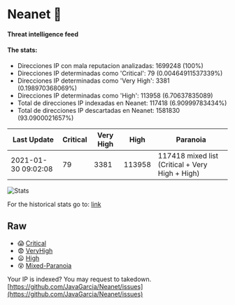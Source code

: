 # Neanet :hocho:
#### Threat intelligence feed
#### The stats:

- Direcciones IP con mala reputacion analizadas: 1699248 (100%)
- Direcciones IP determinadas como 'Critical':  79 (0.00464911537339%)
- Direcciones IP determinadas como 'Very High':  3381 (0.198970368069%)
- Direcciones IP determinadas como 'High':  113958 (6.70637835089)
- Total de direcciones IP indexadas en Neanet:  117418 (6.90999783434%)
- Total de direcciones IP descartadas en Neanet:  1581830 (93.0900021657%)

| Last Update | Critical | Very High | High | Paranoia |
| --- | --- | --- | --- | --- |
| 2021-01-30 09:02:08 | 79 | 3381 | 113958 | 117418 mixed list (Critical + Very High + High)|

![Stats](https://docs.google.com/spreadsheets/d/e/2PACX-1vSnaNMIXVabIpDJjufMlzH7poXnshF3mgd8Is1g9ytUEzVsP5my4Trn8f-xkoLLQ38xpL3HtmUexLo6/pubchart?oid=501124687&format=image)

For the historical stats go to: [link](/stats.csv)
## Raw
- :scream: [Critical](https://raw.githubusercontent.com/JavaGarcia/Neanet/master/blacklists/neanet_critical.txt)
- :fearful: [VeryHigh](https://raw.githubusercontent.com/JavaGarcia/Neanet/master/blacklists/neanet_veryHigh.txtt)
- :frowning: [High](https://raw.githubusercontent.com/JavaGarcia/Neanet/master/blacklists/neanet_high.txt)
- :dizzy_face: [Mixed-Paranoia](https://raw.githubusercontent.com/JavaGarcia/Neanet/master/blacklists/neanet_all.txt)


Your IP is indexed? You may request to takedown. [https://github.com/JavaGarcia/Neanet/issues](https://github.com/JavaGarcia/Neanet/issues)























































































































































































































































































































































































































































































































































































































































































































































































































































































































































































































































































































































































































































































































































































































































































































































































































































































































































































































































































































































































































































































































































































































































































































































































































































































































































































































































































































































































































































































































































































































































































































































































































































































































































































































































































































































































































































































































































































































































































































































































